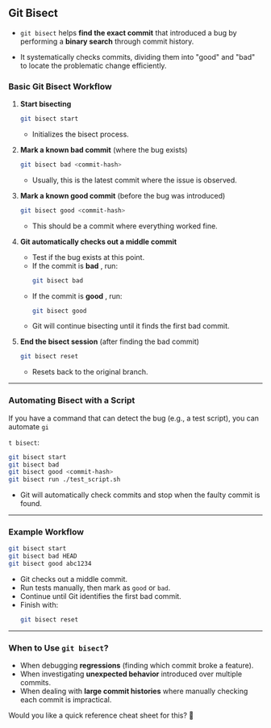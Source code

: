 ## **Git Bisect**

*  `git bisect` helps **find the exact commit** that introduced a bug by performing a **binary search** through commit history.

* It systematically checks commits, dividing them into "good" and "bad" to locate the problematic change efficiently.

### **Basic Git Bisect Workflow**

1. **Start bisecting**

   ```sh
   git bisect start
   ```

   * Initializes the bisect process.
2. **Mark a known bad commit** (where the bug exists)

   ```sh
   git bisect bad <commit-hash>
   ```

   * Usually, this is the latest commit where the issue is observed.
3. **Mark a known good commit** (before the bug was introduced)

   ```sh
   git bisect good <commit-hash>
   ```

   * This should be a commit where everything worked fine.
4. **Git automatically checks out a middle commit**

   * Test if the bug exists at this point.
   * If the commit is  **bad** , run:
     ```sh
     git bisect bad
     ```
   * If the commit is  **good** , run:
     ```sh
     git bisect good
     ```
   * Git will continue bisecting until it finds the first bad commit.
5. **End the bisect session** (after finding the bad commit)

   ```sh
   git bisect reset
   ```

   * Resets back to the original branch.

---

### **Automating Bisect with a Script**

If you have a command that can detect the bug (e.g., a test script), you can automate `gi`

`t bisect`:

```sh
git bisect start
git bisect bad
git bisect good <commit-hash>
git bisect run ./test_script.sh
```

* Git will automatically check commits and stop when the faulty commit is found.

---

### **Example Workflow**

```sh
git bisect start
git bisect bad HEAD
git bisect good abc1234
```

* Git checks out a middle commit.
* Run tests manually, then mark as `good` or `bad`.
* Continue until Git identifies the first bad commit.
* Finish with:
  ```sh
  git bisect reset
  ```

---

### **When to Use `git bisect`?**

* When debugging **regressions** (finding which commit broke a feature).
* When investigating **unexpected behavior** introduced over multiple commits.
* When dealing with **large commit histories** where manually checking each commit is impractical.

Would you like a quick reference cheat sheet for this? 🚀
